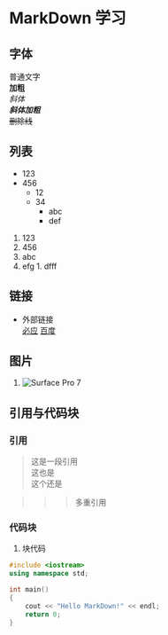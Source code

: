 # MarkDown 学习
## 字体

普通文字  
**加粗**  
*斜体*  
***斜体加粗***  
~~删除线~~  

## 列表

* 123
* 456
  * 12
  * 34
    * abc
    * def
1. 123
2. 456
  1. abc
  2. efg
    1. dfff

## 链接

- 外部链接  
[必应](https://cn.bing.com)
[百度]

[百度]: https://www.baidu.com

## 图片

1. ![Surface Pro 7](https://img-prod-cms-rt-microsoft-com.akamaized.net/cms/api/am/imageFileData/RE3NOmL?ver=c9b3&q=90&m=6&h=201&w=358&b=%23FFFFFFFF&l=f&o=t&aim=true "Surface Pro 7")

## 引用与代码块

### 引用

> 这是一段引用  
> 这也是  
> 这个还是

>>> 多重引用

### 代码块

1. 块代码

``` c++
#include <iostream>
using namespace std;

int main()
{
	cout << "Hello MarkDown!" << endl;
	return 0;
}
```

